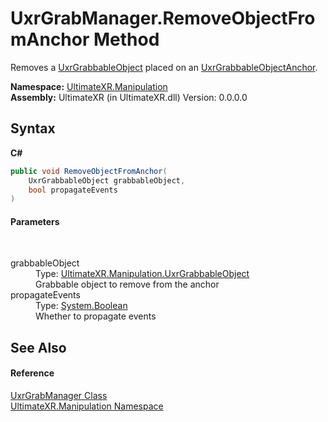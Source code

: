 # UxrGrabManager.RemoveObjectFromAnchor Method 
 

Removes a <a href="T_UltimateXR_Manipulation_UxrGrabbableObject">UxrGrabbableObject</a> placed on an <a href="T_UltimateXR_Manipulation_UxrGrabbableObjectAnchor">UxrGrabbableObjectAnchor</a>.

**Namespace:**&nbsp;<a href="N_UltimateXR_Manipulation">UltimateXR.Manipulation</a><br />**Assembly:**&nbsp;UltimateXR (in UltimateXR.dll) Version: 0.0.0.0

## Syntax

**C#**<br />
``` C#
public void RemoveObjectFromAnchor(
	UxrGrabbableObject grabbableObject,
	bool propagateEvents
)
```


#### Parameters
&nbsp;<dl><dt>grabbableObject</dt><dd>Type: <a href="T_UltimateXR_Manipulation_UxrGrabbableObject">UltimateXR.Manipulation.UxrGrabbableObject</a><br />Grabbable object to remove from the anchor</dd><dt>propagateEvents</dt><dd>Type: <a href="https://docs.microsoft.com/dotnet/api/system.boolean" target="_blank" rel="noopener noreferrer">System.Boolean</a><br />Whether to propagate events</dd></dl>

## See Also


#### Reference
<a href="T_UltimateXR_Manipulation_UxrGrabManager">UxrGrabManager Class</a><br /><a href="N_UltimateXR_Manipulation">UltimateXR.Manipulation Namespace</a><br />